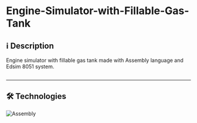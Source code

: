 # Engine-Simulator-with-Fillable-Gas-Tank

## ℹ️ Description

Engine simulator with fillable gas tank made with Assembly language and Edsim 8051 system.

<p align="center">
  <img src="" />
</p>

---

<!---- ## 👁️‍🗨️ Preview Some of Them
Shooting Helicopter: [View Demo](https://zejsneto.github.io/Helicopter-Game)<br>

---
-->
## 🛠️ **Technologies**

![Assembly](https://img.shields.io/badge/-Assembly-05122A?style=flat&logo=Assembly)&nbsp;
